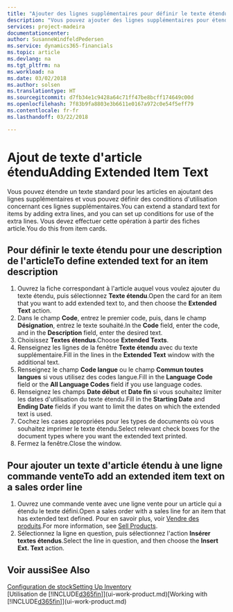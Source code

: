 ```yaml
---
title: "Ajouter des lignes supplémentaires pour définir le texte étendu d'une description d'article | Microsoft Docs"
description: "Vous pouvez ajouter des lignes supplémentaires pour étendre le texte standard qui décrit un article."
services: project-madeira
documentationcenter: 
author: SusanneWindfeldPedersen
ms.service: dynamics365-financials
ms.topic: article
ms.devlang: na
ms.tgt_pltfrm: na
ms.workload: na
ms.date: 03/02/2018
ms.author: solsen
ms.translationtype: HT
ms.sourcegitcommit: d7fb34e1c9428a64c71ff47be8bcff174649c00d
ms.openlocfilehash: 7f83b9fa8803e3b6611e0167a972c0e54f5eff79
ms.contentlocale: fr-fr
ms.lasthandoff: 03/22/2018

---
```

# <a name="adding-extended-item-text"></a><span data-ttu-id="eaa18-103">Ajout de texte d'article étendu</span><span class="sxs-lookup"><span data-stu-id="eaa18-103">Adding Extended Item Text</span></span>
<span data-ttu-id="eaa18-104">Vous pouvez étendre un texte standard pour les articles en ajoutant des lignes supplémentaires et vous pouvez définir des conditions d'utilisation concernant ces lignes supplémentaires.</span><span class="sxs-lookup"><span data-stu-id="eaa18-104">You can extend a standard text for items by adding extra lines, and you can set up conditions for use of the extra lines.</span></span> <span data-ttu-id="eaa18-105">Vous devez effectuer cette opération à partir des fiches article.</span><span class="sxs-lookup"><span data-stu-id="eaa18-105">You do this from item cards.</span></span>

## <a name="to-define-extended-text-for-an-item-description"></a><span data-ttu-id="eaa18-106">Pour définir le texte étendu pour une description de l'article</span><span class="sxs-lookup"><span data-stu-id="eaa18-106">To define extended text for an item description</span></span>
1. <span data-ttu-id="eaa18-107">Ouvrez la fiche correspondant à l'article auquel vous voulez ajouter du texte étendu, puis sélectionnez **Texte étendu**.</span><span class="sxs-lookup"><span data-stu-id="eaa18-107">Open the card for an item that you want to add extended text to, and then choose the **Extended Text** action.</span></span>
2. <span data-ttu-id="eaa18-108">Dans le champ **Code**, entrez le premier code, puis, dans le champ **Désignation**, entrez le texte souhaité.</span><span class="sxs-lookup"><span data-stu-id="eaa18-108">In the **Code** field, enter the code, and in the **Description** field, enter the desired text.</span></span>
3. <span data-ttu-id="eaa18-109">Choisissez **Textes étendus**.</span><span class="sxs-lookup"><span data-stu-id="eaa18-109">Choose **Extended Texts**.</span></span>
4. <span data-ttu-id="eaa18-110">Renseignez les lignes de la fenêtre **Texte étendu** avec du texte supplémentaire.</span><span class="sxs-lookup"><span data-stu-id="eaa18-110">Fill in the lines in the **Extended Text** window with the additional text.</span></span>
5. <span data-ttu-id="eaa18-111">Renseignez le champ **Code langue** ou le champ **Commun toutes langues** si vous utilisez des codes langue.</span><span class="sxs-lookup"><span data-stu-id="eaa18-111">Fill in the **Language Code** field or the **All Language Codes** field if you use language codes.</span></span>
6. <span data-ttu-id="eaa18-112">Renseignez les champs **Date début** et **Date fin** si vous souhaitez limiter les dates d'utilisation du texte étendu.</span><span class="sxs-lookup"><span data-stu-id="eaa18-112">Fill in the **Starting Date** and **Ending Date** fields if you want to limit the dates on which the extended text is used.</span></span>
7. <span data-ttu-id="eaa18-113">Cochez les cases appropriées pour les types de documents où vous souhaitez imprimer le texte étendu.</span><span class="sxs-lookup"><span data-stu-id="eaa18-113">Select relevant check boxes for the document types where you want the extended text printed.</span></span>
8. <span data-ttu-id="eaa18-114">Fermez la fenêtre.</span><span class="sxs-lookup"><span data-stu-id="eaa18-114">Close the window.</span></span>

## <a name="to-add-an-extended-item-text-on-a-sales-order-line"></a><span data-ttu-id="eaa18-115">Pour ajouter un texte d'article étendu à une ligne commande vente</span><span class="sxs-lookup"><span data-stu-id="eaa18-115">To add an extended item text on a sales order line</span></span>
1. <span data-ttu-id="eaa18-116">Ouvrez une commande vente avec une ligne vente pour un article qui a étendu le texte défini.</span><span class="sxs-lookup"><span data-stu-id="eaa18-116">Open a sales order with a sales line for an item that has extended text defined.</span></span> <span data-ttu-id="eaa18-117">Pour en savoir plus, voir [Vendre des produits](sales-how-sell-products.md).</span><span class="sxs-lookup"><span data-stu-id="eaa18-117">For more information, see [Sell Products](sales-how-sell-products.md).</span></span>
2. <span data-ttu-id="eaa18-118">Sélectionnez la ligne en question, puis sélectionnez l'action **Insérer textes étendus**.</span><span class="sxs-lookup"><span data-stu-id="eaa18-118">Select the line in question, and then choose the **Insert Ext. Text** action.</span></span>

## <a name="see-also"></a><span data-ttu-id="eaa18-119">Voir aussi</span><span class="sxs-lookup"><span data-stu-id="eaa18-119">See Also</span></span>
[<span data-ttu-id="eaa18-120">Configuration de stock</span><span class="sxs-lookup"><span data-stu-id="eaa18-120">Setting Up Inventory</span></span>](inventory-setup-inventory.md)  
<span data-ttu-id="eaa18-121">[Utilisation de [!INCLUDE[d365fin](includes/d365fin_md.md)]](ui-work-product.md)</span><span class="sxs-lookup"><span data-stu-id="eaa18-121">[Working with [!INCLUDE[d365fin](includes/d365fin_md.md)]](ui-work-product.md)</span></span>


